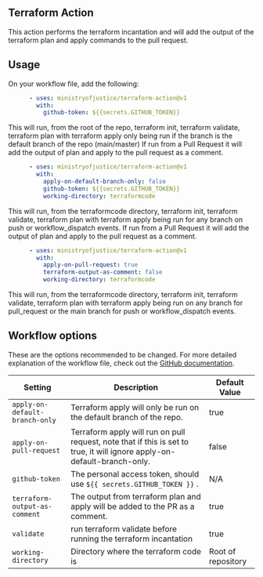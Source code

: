 ## Terraform Action

This action performs the terraform incantation and will add the output of the terraform plan and apply commands to the pull request.

## Usage

On your workflow file, add the following:

```yml
      - uses: ministryofjustice/terraform-action@v1
        with:
          github-token: ${{secrets.GITHUB_TOKEN}}
```

This will run, from the root of the repo, terraform init, terraform validate, terraform plan with terraform apply only being run if the branch is the default branch of the repo (main/master)
If run from a Pull Request it will add the output of plan and apply to the pull request as a comment.


```yml
      - uses: ministryofjustice/terraform-action@v1
        with:
          apply-on-default-branch-only: false
          github-token: ${{secrets.GITHUB_TOKEN}}
          working-directory: terraformcode
```

This will run, from the terraformcode directory, terraform init, terraform validate, terraform plan with terraform apply being run for any branch on push or workflow_dispatch events.
If run from a Pull Request it will add the output of plan and apply to the pull request as a comment.



```yml
      - uses: ministryofjustice/terraform-action@v1
        with:
          apply-on-pull-request: true
          terraform-output-as-comment: false
          working-directory: terraformcode
```

This will run, from the terraformcode directory, terraform init, terraform validate, terraform plan with terraform apply being run on any branch for pull_request or the main branch for push or workflow_dispatch events.


## Workflow options

These are the options recommended to be changed. For more detailed explanation of the workflow file, check out the [GitHub documentation](https://help.github.com/en/articles/configuring-a-workflow#creating-a-workflow-file).

| Setting      | Description                                                                                | Default Value |
| ------------ | ------------------------------------------------------------------------------------------ | ------------------------------------------------ |
| `apply-on-default-branch-only` |Terraform apply will only be run on the default branch of the repo. | true |
| `apply-on-pull-request` | Terraform apply will run on pull request, note that if this is set to true, it will ignore apply-on-default-branch-only. | false |
| `github-token` | The personal access token, should use `${{ secrets.GITHUB_TOKEN }}` .| N/A |
| `terraform-output-as-comment` | The output from terraform plan and apply will be added to the PR as a comment.| true |
| `validate` | run terraform validate before running the terraform incantation | true |
| `working-directory` | Directory where the terraform code is | Root of repository |
